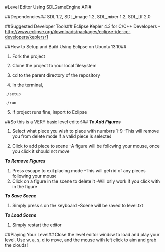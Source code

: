 #Level Editor Using SDLGameEngine API#

##Dependencies##
SDL 1.2, SDL_image 1.2, SDL_mixer 1.2, SDL_ttf 2.0

##Suggested Developer Tools##
Eclipse Kepler 4.3 for C/C++ Developers - http://www.eclipse.org/downloads/packages/eclipse-ide-cc-developers/keplersr1

##How to Setup and Build Using Eclipse on Ubuntu 13.10##

1. Fork the project 

2. Clone the project to your local filesystem

3. cd to the parent directory of the repository

4. In the terminal,

```
./setup

./run
``` 

5. If project runs fine, import to Eclipse

##So this is a VERY basic level editor!##
***_To Add Figures_***

1. Select what piece you wish to place with numbers 1-9
	-This will remove you from delete mode if a valid piece is selected

2. Click to add piece to scene
	-A figure will be following your mouse, once you click it should not move

***_To Remove Figures_***

1. Press escape to exit placing mode 
	-This will get rid of any pieces following your mouse
2. Click on a figure in the scene to delete it
	-Will only work if you click with in the figure

***_To Save Scene_***

1. Simply press s on the keyboard
	-Scene will be saved to level.txt

***_To Load Scene_***

1. Simply restart the editor

##Playing Your Level##
Close the level editor window to load and play your level.
Use w, a, s, d to move, and the mouse with left click to aim and grab the clouds!
